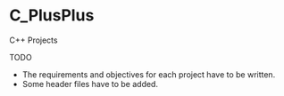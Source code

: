 C_PlusPlus
==========

C++ Projects

TODO

- The requirements and objectives for each project have to be written.
- Some header files have to be added.
